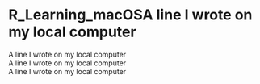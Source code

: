 # R_Learning_macOSA line I wrote on my local computer  
A line I wrote on my local computer  
A line I wrote on my local computer  
A line I wrote on my local computer  
